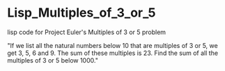 # Lisp_Multiples_of_3_or_5
lisp code for Project Euler's Multiples of 3 or 5 problem

"If we list all the natural numbers below 10 that are multiples of 3 or 5, we get 3, 5, 6 and 9. The sum of these multiples is 23.
Find the sum of all the multiples of 3 or 5 below 1000."
